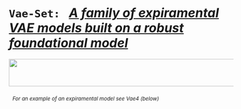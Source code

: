 # `Vae-Set:` &nbsp; <ins>*A family of expiramental VAE models built on a robust foundational model*</ins>
<p align="center">
  <kbd>
  <img src="https://github.com/SB-27182/Vae_Set/blob/master/assets/readme_images/topOfSeven.jpg" width=555 height=62 />
  </kbd>
</p>

&nbsp; <sub>*For an example of an expiramental model see Vae4 (below)*</sub> 
 <br>
